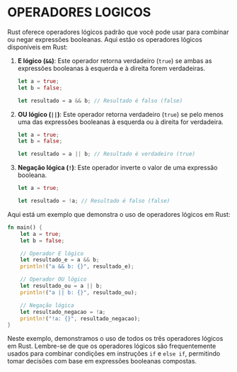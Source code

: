 # OPERADORES LOGICOS
Rust oferece operadores lógicos padrão que você pode usar para combinar ou negar expressões booleanas. Aqui estão os operadores lógicos disponíveis em Rust:

1. **E lógico (`&&`)**: Este operador retorna verdadeiro (`true`) se ambas as expressões booleanas à esquerda e à direita forem verdadeiras.

   ```rust
   let a = true;
   let b = false;

   let resultado = a && b; // Resultado é falso (false)
   ```

2. **OU lógico (`||`)**: Este operador retorna verdadeiro (`true`) se pelo menos uma das expressões booleanas à esquerda ou à direita for verdadeira.

   ```rust
   let a = true;
   let b = false;

   let resultado = a || b; // Resultado é verdadeiro (true)
   ```

3. **Negação lógica (`!`)**: Este operador inverte o valor de uma expressão booleana.

   ```rust
   let a = true;

   let resultado = !a; // Resultado é falso (false)
   ```

Aqui está um exemplo que demonstra o uso de operadores lógicos em Rust:

```rust
fn main() {
    let a = true;
    let b = false;

    // Operador E lógico
    let resultado_e = a && b;
    println!("a && b: {}", resultado_e);

    // Operador OU lógico
    let resultado_ou = a || b;
    println!("a || b: {}", resultado_ou);

    // Negação lógica
    let resultado_negacao = !a;
    println!("!a: {}", resultado_negacao);
}
```

Neste exemplo, demonstramos o uso de todos os três operadores lógicos em Rust. Lembre-se de que os operadores lógicos são frequentemente usados para combinar condições em instruções `if` e `else if`, permitindo tomar decisões com base em expressões booleanas compostas.